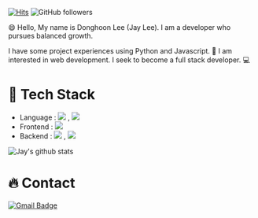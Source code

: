 [![Hits](https://hits.seeyoufarm.com/api/count/incr/badge.svg?url=https%3A%2F%2Fgithub.com%2Fdongjay00&count_bg=%2379C83D&title_bg=%23555555&icon=&icon_color=%23E7E7E7&title=hits&edge_flat=false)](https://hits.seeyoufarm.com)
![GitHub followers](https://img.shields.io/github/followers/dongjay00?style=social)

:smile: Hello, My name is Donghoon Lee (Jay Lee). I am a developer who pursues balanced growth.

I have some project experiences using Python and Javascript. :orange_book: I am interested in web development. I seek to become a full stack developer. :computer:

# :star2: Tech Stack
- Language : <img src="https://img.shields.io/badge/JavaScript-F7DF1E?style=flat-square&logo=JavaScript&logoColor=black"> , <img src="https://img.shields.io/badge/Python-F7F7F7?style=flat-square&logo=Python&logoColor=blue">
- Frontend : <img src="https://img.shields.io/badge/Vue.js-4FC08D?style=flat-square&logo=vue.js&logoColor=white">
- Backend : <img src="https://img.shields.io/badge/Django-092D1F?style=flat-square&logo=Django&logoColor=white"> , <img src="https://img.shields.io/badge/Express-000000?style=flat-square&logo=express&logoColor=white">

![Jay's github stats](https://github-readme-stats.vercel.app/api?username=dongjay00&show_icons=true)

# :fire: Contact
[![Gmail Badge](https://img.shields.io/badge/Gmail-d14836?style=flat-square&logo=Gmail&logoColor=white&link=mailto:cjswodlehdgn@gmail.com)](mailto:cjswodlehdgn@gmail.com)
